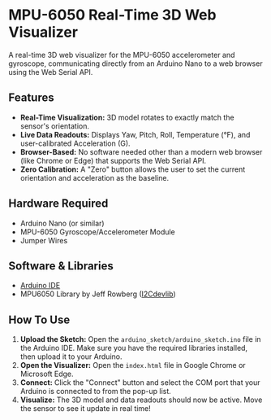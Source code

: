 # MPU-6050 Real-Time 3D Web Visualizer

A real-time 3D web visualizer for the MPU-6050 accelerometer and gyroscope, communicating directly from an Arduino Nano to a web browser using the Web Serial API.

## Features

-   **Real-Time Visualization:** 3D model rotates to exactly match the sensor's orientation.
-   **Live Data Readouts:** Displays Yaw, Pitch, Roll, Temperature (°F), and user-calibrated Acceleration (G).
-   **Browser-Based:** No software needed other than a modern web browser (like Chrome or Edge) that supports the Web Serial API.
-   **Zero Calibration:** A "Zero" button allows the user to set the current orientation and acceleration as the baseline.

## Hardware Required

-   Arduino Nano (or similar)
-   MPU-6050 Gyroscope/Accelerometer Module
-   Jumper Wires

## Software & Libraries

-   [Arduino IDE](https://www.arduino.cc/en/software)
-   MPU6050 Library by Jeff Rowberg ([I2Cdevlib](https://github.com/jrowberg/i2cdevlib))

## How To Use

1.  **Upload the Sketch:** Open the `arduino_sketch/arduino_sketch.ino` file in the Arduino IDE. Make sure you have the required libraries installed, then upload it to your Arduino.
2.  **Open the Visualizer:** Open the `index.html` file in Google Chrome or Microsoft Edge.
3.  **Connect:** Click the "Connect" button and select the COM port that your Arduino is connected to from the pop-up list.
4.  **Visualize:** The 3D model and data readouts should now be active. Move the sensor to see it update in real time!
